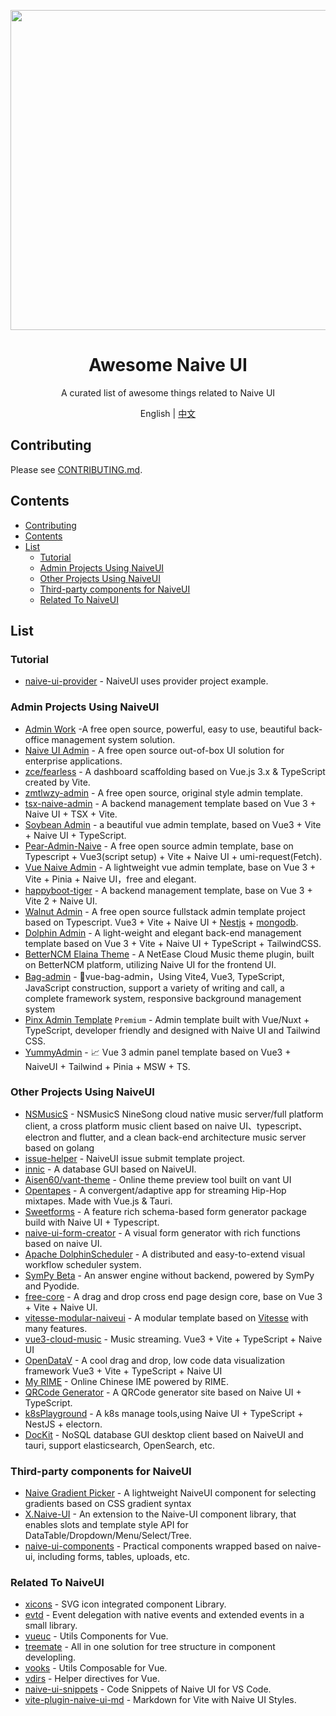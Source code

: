 <p align="center">
  <img width="512px" src="https://naiveui.oss-cn-hongkong.aliyuncs.com/awesomenaive.jpg" />
</p>

<h1 align="center">Awesome Naive UI</h1>
<p align="center">A curated list of awesome things related to Naive UI</p>

<p align="center">English | <a href="README.zh-CN.md">中文</a></p>

## Contributing

Please see [CONTRIBUTING.md](https://github.com/naive-ui/awesome-naive/blob/main/CONTRIBUTING.md).

## Contents

- [Contributing](#contributing)
- [Contents](#contents)
- [List](#list)
  - [Tutorial](#tutorial)
  - [Admin Projects Using NaiveUI](#admin-projects-using-naiveui)
  - [Other Projects Using NaiveUI](#other-projects-using-naiveui)
  - [Third-party components for NaiveUI](#third-party-components-for-naiveui)
  - [Related To NaiveUI](#related-to-naiveui)

## List

<!-- md-parser-start -->

### Tutorial

- [naive-ui-provider](https://github.com/Talljack/naive-ui-provider) - NaiveUI uses provider project example.

### Admin Projects Using NaiveUI

- [Admin Work](https://github.com/qingqingxuan/admin-work) -A free open source, powerful, easy to use, beautiful back-office management system solution.
- [Naive UI Admin](https://github.com/jekip/naive-ui-admin) - A free open source out-of-box UI solution for enterprise applications.
- [zce/fearless](https://github.com/zce/fearless) - A dashboard scaffolding based on Vue.js 3.x & TypeScript created by Vite.
- [zmtlwzy-admin](https://github.com/zmtlwzy/zmtlwzy-admin) - A free open source, original style admin template.
- [tsx-naive-admin](https://github.com/WalkAlone0325/tsx-naive-admin) - A backend management template based on Vue 3 + Naive UI + TSX + Vite.
- [Soybean Admin](https://github.com/honghuangdc/soybean-admin) - a beautiful vue admin template, based on Vue3 + Vite + Naive UI + TypeScript.
- [Pear-Admin-Naive](https://github.com/pearadmin/pear-admin-naive) - A free open source admin template, base on Typescript + Vue3(script setup) + Vite + Naive UI + umi-request(Fetch).
- [Vue Naive Admin](https://github.com/zclzone/vue-naive-admin) - A lightweight vue admin template, base on Vue 3 + Vite + Pinia + Naive UI，free and elegant.
- [happyboot-tiger](https://github.com/pumelotea/happyboot-tiger) - A backend management template, base on Vue 3 + Vite 2 + Naive UI.
- [Walnut Admin](https://github.com/Zhaocl1997/walnut-admin-client) - A free open source fullstack admin template project based on Typescript. Vue3 + Vite + Naive UI + [Nestjs](https://nestjs.com/) + [mongodb](https://www.mongodb.com/).
- [Dolphin Admin](https://github.com/dolphin-admin/vue-admin) - A light-weight and elegant back-end management template based on Vue 3 + Vite + Naive UI + TypeScript + TailwindCSS.
- [BetterNCM Elaina Theme](https://github.com/keiko233/elaina-theme-netease) - A NetEase Cloud Music theme plugin, built on BetterNCM platform, utilizing Naive UI for the frontend UI.
- [Bag-admin](https://vite.itnavs.com/) - 🎉vue-bag-admin，Using Vite4, Vue3, TypeScript, JavaScript construction, support a variety of writing and call, a complete framework system, responsive background management system
- [Pinx Admin Template](https://1.envato.market/pinx) `Premium` - Admin template built with Vue/Nuxt + TypeScript, developer friendly and designed with Naive UI and Tailwind CSS.
- [YummyAdmin](https://github.com/doroudi/YummyAdmin) - 📈 Vue 3 admin panel template based on Vue3 + NaiveUI + Tailwind + Pinia + MSW + TS.

### Other Projects Using NaiveUI

- [NSMusicS](https://github.com/Super-Badmen-Viper/NSMusicS) - NSMusicS NineSong cloud native music server/full platform client, a cross platform music client based on naive UI、typescript、electron and flutter, and a clean back-end architecture music server based on golang
- [issue-helper](https://github.com/naive-ui/issue-helper) - NaiveUI issue submit template project.
- [innic](https://www.innicdata.com) - A database GUI based on NaiveUI.
- [Aisen60/vant-theme](https://github.com/Aisen60/vant-theme) - Online theme preview tool built on vant UI
- [Opentapes](https://codeberg.org/xaviers/Opentapes) - A convergent/adaptive app for streaming Hip-Hop mixtapes. Made with Vue.js & Tauri.
- [Sweetforms](https://github.com/ChronicStone/VueSweetforms) - A feature rich schema-based form generator package build with Naive UI + Typescript.
- [naive-ui-form-creator](https://github.com/doom-9/naive-ui-form-creator) - A visual form generator with rich functions based on naive UI.
- [Apache DolphinScheduler](https://github.com/apache/dolphinscheduler) - A distributed and easy-to-extend visual workflow scheduler system.
- [SymPy Beta](https://github.com/eagleoflqj/sympy_beta) - An answer engine without backend, powered by SymPy and Pyodide.
- [free-core](https://github.com/eamesh/free-core) - A drag and drop cross end page design core, base on Vue 3 + Vite + Naive UI.
- [vitesse-modular-naiveui](https://github.com/arijs/vitesse-modular-naiveui) - A modular template based on [Vitesse](https://github.com/antfu/vitesse) with many features.
- [vue3-cloud-music](https://github.com/path-yu/vue3-cloud-music) - Music streaming. Vue3 + Vite + TypeScript + Naive UI
- [OpenDataV](https://github.com/AnsGoo/openDataV) - A cool drag and drop, low code data visualization framework Vue3 + Vite + TypeScript + Naive UI
- [My RIME](https://github.com/LibreService/my_rime) - Online Chinese IME powered by RIME.
- [QRCode Generator](https://github.com/recallwei/qrcode-generator) - A QRCode generator site based on Naive UI + TypeScript.
- [k8sPlayground](https://github.com/weibaohui/k8s-playgrounds) - A k8s manage tools,using Naive UI + TypeScript + NestJS + electorn.
- [DocKit](https://dockit.geekfun.club/) - NoSQL database GUI desktop client  based on NaiveUI and tauri, support elasticsearch, OpenSearch, etc.

### Third-party components for NaiveUI

- [Naive Gradient Picker](https://github.com/MauriceConrad/naive-gradient-picker) - A lightweight NaiveUI component for selecting gradients based on CSS gradient syntax
- [X.Naive-UI](https://github.com/fudiwei/x.naive-ui) - An extension to the Naive-UI component library, that enables slots and template style API for DataTable/Dropdown/Menu/Select/Tree.
- [naive-ui-components](https://ashuicoder.github.io/naive-ui-components) - Practical components wrapped based on naive-ui, including forms, tables, uploads, etc.

### Related To NaiveUI

- [xicons](https://github.com/07akioni/xicons) - SVG icon integrated component Library.
- [evtd](https://github.com/07akioni/evtd) - Event delegation with native events and extended events in a small library.
- [vueuc](https://github.com/07akioni/vueuc) - Utils Components for Vue.
- [treemate](https://github.com/07akioni/treemate) - All in one solution for tree structure in component developling.
- [vooks](https://github.com/07akioni/vooks) - Utils Composable for Vue.
- [vdirs](https://github.com/07akioni/vdirs) - Helper directives for Vue.
- [naive-ui-snippets](https://github.com/JimFirst/naive-ui-snippets) - Code Snippets of Naive UI for VS Code.
- [vite-plugin-naive-ui-md](https://github.com/Volankey/vite-plugin-naive-ui-md) - Markdown for Vite with Naive UI Styles.
